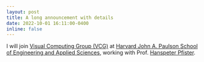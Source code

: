 ```yaml
---
layout: post
title: A long announcement with details
date: 2022-10-01 16:11:00-0400
inline: false
---
```


I will join [Visual Computing Group (VCG)](https://vcg.seas.harvard.edu/) at [Harvard John A. Paulson School of Engineering and Applied Sciences](https://seas.harvard.edu/), working with Prof. [Hanspeter Pfister](https://scholar.google.com/citations?user=VWX-GMAAAAAJ&hl=en).
